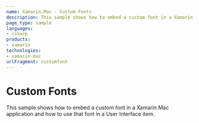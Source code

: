 ```yaml
---
name: Xamarin.Mac - Custom Fonts
description: This sample shows how to embed a custom font in a Xamarin.Mac application and how to use that font in a User Interface item.
page_type: sample
languages:
- csharp
products:
- xamarin
technologies:
- xamarin-mac
urlFragment: customfont
---
```

# Custom Fonts

This sample shows how to embed a custom font in a Xamarin.Mac application and how to use that font in a User Interface item.